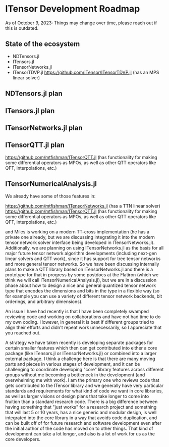 # ITensor Development Roadmap

As of October 9, 2023: Things may change over time, please reach out if this is outdated.

## State of the ecosystem

- NDTensors.jl
- ITensors.jl
- ITensorNetworks.jl
- ITensorTDVP.jl
https://github.com/ITensor/ITensorTDVP.jl (has an MPS linear solver)

## NDTensors.jl plan

## ITensors.jl plan

## ITensorNetworks.jl plan

## ITensorQTT.jl plan
https://github.com/mtfishman/ITensorQTT.jl (has functionality for making some differential operators as MPOs, as well as other QTT operators like QFT, interpolations, etc.)

## ITensorNumericalAnalysis.jl

We already have some of those features in:

https://github.com/mtfishman/ITensorNetworks.jl (has a TTN linear solver)
https://github.com/mtfishman/ITensorQTT.jl (has functionality for making some differential operators as MPOs, as well as other QTT operators like QFT, interpolations, etc.)

and Miles is working on a modern TT-cross implementation (he has a private one already, but we are discussing integrating it into the modern tensor network solver interface being developed in ITensorNetworks.jl). Additionally, we are planning on using ITensorNetworks.jl as the basis for all major future tensor network algorithm developments (including next-gen linear solvers and QTT work), since it has support for tree tensor networks and more general tensor networks. So we have been discussing internally plans to make a QTT library based on ITensorNetworks.jl and there is a prototype for that in progress by some postdocs at the Flatiron (which we think we will call ITensorNumericalAnalysis.jl), but we are in a discussion phase about how to design a nice and general quantized tensor network type that encodes the dimensions and bits in the type in a flexible way (so for example you can use a variety of different tensor network backends, bit orderings, and arbitrary dimensions).

An issue I have had recently is that I have been completely swamped reviewing code and working on collaborations and have not had time to do my own coding. However, in general it is best if different groups tried to align their efforts and didn't repeat work unnecessarily, so I appreciate that you reached out.

A strategy we have taken recently is developing separate packages for certain smaller features which then can get contributed into either a core package (like ITensors.jl or ITensorNetworks.jl) or combined into a larger external package. I think a challenge here is that there are many moving parts and pieces in various stages of development, and it can be challenging to coordinate developing "core" library features across different groups without me becoming a bottleneck in the development (and overwhelming me with work). I am the primary one who reviews code that gets contributed to the ITensor library and we generally have very particular standards and requirements for what kind of code we want in core libraries, as well as larger visions or design plans that take longer to come into fruition than a standard research code. There is a big difference between having something that "just works" for a research project and something that will last 5 or 10 years, has a nice generic and modular design, is well integrated into the core library in a way that avoids code duplication, and can be built off of for future research and software development even after the initial author of the code has moved on to other things. That kind of development can take a lot longer, and also is a lot of work for us as the core developers.
